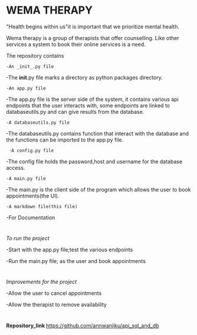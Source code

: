 # WEMA THERAPY

"Health begins within us"it is important that we prioritize mental health.


Wema therapy is a group of therapists that offer counselling.
Like other services a system to book their online services is a need.

The repository contains

    -An _init_.py file
-The __init__.py file marks a directory as python packages directory.

    -An app.py file
-The app.py file is the server side of the system, it contains various api endpoints that the user interacts with, some endpoints are linked to databaseutils.py and can give results from the database.

    -A databaseutils.py file
-The databaseutils.py contains function that interact with the database and the functions can be imported to the app.py file.

   
     -A config.py file
-The config file holds the password,host and username for the database access.
   
    -A main.py file
-The main.py is the client side of the program which allows the user to book appointments(the UI).

    -A markdown file(this file)
-For Documentation 
#
_To run the project_

-Start with the app.py file;test the various endpoints

-Run the main.py file; as the user and book appointments

# 
_Improvements for the project_

-Allow the user to cancel appointments

-Allow the therapist to remove availability
#

<strong>Repository_link </strong>https://github.com/annwanjiku/api_sql_and_db





